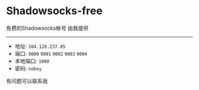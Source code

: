 # Shadowsocks-free
免费的Shadowsocks帐号  由我提供 

---

- 地址: `104.128.237.85`
- 端口: `9000`  `9001` `9002`   `9003`   `9004`  
- 本地端口: `1080`
- 密码: `nobey`


有问题可以联系我

